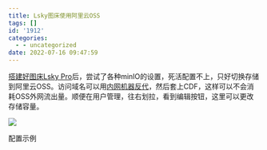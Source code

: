 ```yaml
---
title: Lsky图床使用阿里云OSS
tags: []
id: '1912'
categories:
  - - uncategorized
date: 2022-07-16 09:47:59
---
```


[搭建好图床Lsky Pro](https://occdn.limour.top/2104.html)后，尝试了各种minIO的设置，死活配置不上，只好切换存储到阿里云OSS。访问域名可以用[内网机器反代](https://occdn.limour.top/2069.html)，然后套上CDF，这样可以不会消耗OSS外网流出量。顺便在用户管理，往右划拉，看到编辑按钮，这里可以更改存储容量。

![](https://img.limour.top/archives_2023/2022/07/16/62d2856a3042e.webp)

配置示例